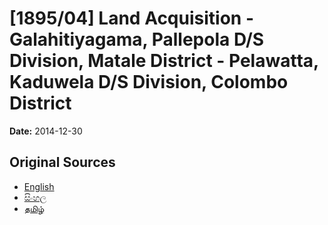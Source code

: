 # [1895/04] Land Acquisition - Galahitiyagama, Pallepola D/S Division, Matale District - Pelawatta, Kaduwela D/S Division, Colombo District

**Date:** 2014-12-30

## Original Sources

- [English](https://documents.gov.lk/view/extra-gazettes/2014/12/1895-04_E.pdf)
- [සිංහල](https://documents.gov.lk/view/extra-gazettes/2014/12/1895-04_S.pdf)
- [தமிழ்](https://documents.gov.lk/view/extra-gazettes/2014/12/1895-04_T.pdf)
